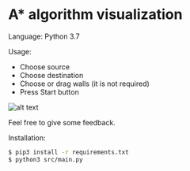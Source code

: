 # A* algorithm visualization

Language: Python 3.7

Usage:
  - Choose source
  - Choose destination
  - Choose or drag walls (it is not required)
  - Press Start button

![alt text](https://levi-public-bucket.s3-eu-west-1.amazonaws.com/A_star+algorithm_.gif "demo")

Feel free to give some feedback.

Installation:

```sh
$ pip3 install -r requirements.txt
$ python3 src/main.py
```